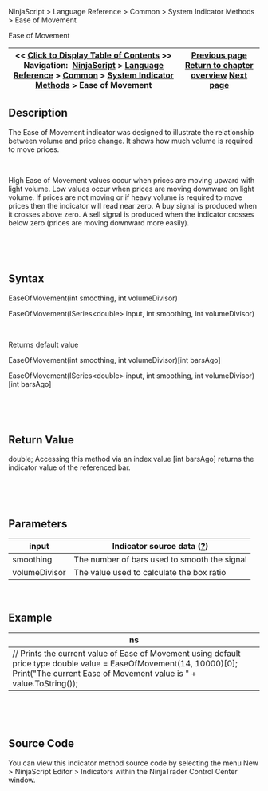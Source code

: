 ﻿


NinjaScript \> Language Reference \> Common \> System Indicator Methods \> Ease of Movement






















Ease of Movement







| \<\< [Click to Display Table of Contents](ease_of_movement.md) \>\> **Navigation:**     [NinjaScript](ninjascript.md) \> [Language Reference](language_reference_wip.md) \> [Common](common.md) \> [System Indicator Methods](indicators.md) \> Ease of Movement | [Previous page](dynamic_momentum_index_dmindex.md) [Return to chapter overview](indicators.md) [Next page](fibonacci_pivots.md) |
| --- | --- |











## Description


The Ease of Movement indicator was designed to illustrate the relationship between volume and price change. It shows how much volume is required to move prices.


 


High Ease of Movement values occur when prices are moving upward with light volume. Low values occur when prices are moving downward on light volume. If prices are not moving or if heavy volume is required to move prices then the indicator will read near zero. A buy signal is produced when it crosses above zero. A sell signal is produced when the indicator crosses below zero (prices are moving downward more easily).


 


 


## Syntax


EaseOfMovement(int smoothing, int volumeDivisor)  

EaseOfMovement(ISeries\<double\> input, int smoothing, int volumeDivisor)


 


Returns default value  

EaseOfMovement(int smoothing, int volumeDivisor)\[int barsAgo]  

EaseOfMovement(ISeries\<double\> input, int smoothing, int volumeDivisor)\[int barsAgo]


 


 


## Return Value


double; Accessing this method via an index value \[int barsAgo] returns the indicator value of the referenced bar.


 


 


## Parameters




| input | Indicator source data ([?](valid_input_data_for_indicator.md)) |
| --- | --- |
| smoothing | The number of bars used to smooth the signal |
| volumeDivisor | The value used to calculate the box ratio |



 


## 


## Example




| ns |
| --- |
| // Prints the current value of Ease of Movement using default price type double value \= EaseOfMovement(14, 10000)\[0]; Print("The current Ease of Movement value is " \+ value.ToString()); |



 


 


## Source Code


You can view this indicator method source code by selecting the menu New \> NinjaScript Editor \> Indicators within the NinjaTrader Control Center window.








